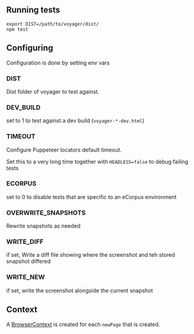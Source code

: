 
## Running tests

```
export DIST=/path/to/voyager/dist/
npm test
```

## Configuring

Configuration is done by setting env vars

### DIST

Dist folder of voyager to test against.


### DEV_BUILD

set to 1 to test against a dev build (`voyager-*-dev.html`)

### TIMEOUT

Configure Puppeteer locators default timeout.

Set this to a very long time together with `HEADLESS=false` to debug failing tests


### ECORPUS

set to 0 to disable tests that are specific to an eCorpus environment

### OVERWRITE_SNAPSHOTS

Rewrite snapshots as needed

### WRITE_DIFF

if set, Write a diff file showing where the screenshot and teh stored snapshot differed

### WRITE_NEW

if set, write the screenshot alongside the current snapshot

## Context

A [BrowserContext](https://pptr.dev/guides/browser-management#browser-contexts) is created for each `newPage` that is created.